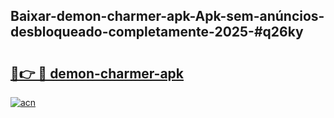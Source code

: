 ## Baixar-demon-charmer-apk-Apk-sem-anúncios-desbloqueado-completamente-2025-#q26ky

# <h2><a href="https://ainizakaria.my?title=demon-charmer-apk&ref=20M">🔗👉 🔴 demon-charmer-apk</a></h2>

[![acn](https://github.com/user-attachments/assets/0f9c940e-d8b0-45ae-aac7-cd30a18b3e1c)](https://ainizakaria.my?title=demon-charmer-apk&ref=20M)

